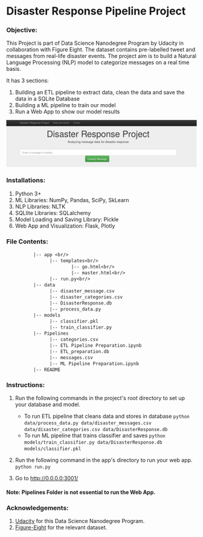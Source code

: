 # Disaster Response Pipeline Project

### Objective:
This Project is part of Data Science Nanodegree Program by Udacity in collaboration with Figure Eight. The dataset contains pre-labelled tweet and messages from real-life disaster events. The project aim is to build a Natural Language Processing (NLP) model to categorize messages on a real time basis.

It has 3 sections:
1. Building an ETL pipeline to extract data, clean the data and save the data in a SQLite Database
2. Building a ML pipeline to train our model
3. Run a Web App to show our model results

![Web App](https://github.com/Saby-11/Disaster_Response_Pipelines/blob/master/Web_App.png?raw=true)

### Installations:
1. Python 3+
2. ML Libraries: NumPy,  Pandas, SciPy, SkLearn
3. NLP Libraries: NLTK
4. SQLlite Libraries: SQLalchemy
5. Model Loading and Saving Library: Pickle
6. Web App and Visualization: Flask, Plotly

### File Contents:
``` Disaster_Response_Pipelines <br/>
          |-- app <br/>
                |-- templates<br/>
                        |-- go.html<br/>
                        |-- master.html<br/>
                |-- run.py<br/>
          |-- data
                |-- disaster_message.csv
                |-- disaster_categories.csv
                |-- DisasterResponse.db
                |-- process_data.py
          |-- models
                |-- classifier.pkl
                |-- train_classifier.py
          |-- Pipelines
                |-- categories.csv
                |-- ETL Pipeline Preparation.ipynb
                |-- ETL_preparation.db
                |-- messages.csv
                |-- ML Pipeline Preparation.ipynb
          |-- README 
```
### Instructions:
1. Run the following commands in the project's root directory to set up your database and model.

    - To run ETL pipeline that cleans data and stores in database
        `python data/process_data.py data/disaster_messages.csv data/disaster_categories.csv data/DisasterResponse.db`
    - To run ML pipeline that trains classifier and saves
        `python models/train_classifier.py data/DisasterResponse.db models/classifier.pkl`

2. Run the following command in the app's directory to run your web app.
    `python run.py`

3. Go to http://0.0.0.0:3001/

#### Note: Pipelines Folder is not essential to run the Web App.

### Acknowledgements:
1. [Udacity](www.udacity.com) for this Data Science Nanodegree Program.
2. [Figure-Eight](www.figure-eight.com) for the relevant dataset.
